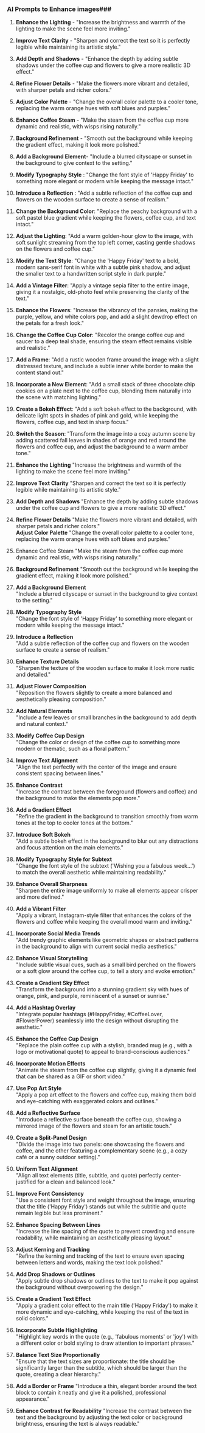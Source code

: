 ### AI Prompts to Enhance images###
 
 1.  **Enhance the Lighting** - "Increase the brightness and warmth of the lighting to make the scene feel more inviting."

 3. **Improve Text Clarity** -   "Sharpen and correct the text so it is perfectly legible while maintaining its artistic style."

 4.  **Add Depth and Shadows** -   "Enhance the depth by adding subtle shadows under the coffee cup and flowers to give a more realistic 3D effect."

 5. **Refine Flower Details** -   "Make the flowers more vibrant and detailed, with sharper petals and richer colors."

 6. **Adjust Color Palette** -   "Change the overall color palette to a cooler tone, replacing the warm orange hues with soft blues and purples."

 7. **Enhance Coffee Steam** -   "Make the steam from the coffee cup more dynamic and realistic, with wisps rising naturally."

 8. **Background Refinement** -   "Smooth out the background while keeping the gradient effect, making it look more polished."

 9. **Add a Background Element**-   "Include a blurred cityscape or sunset in the background to give context to the setting."

 10. **Modify Typography Style** :   "Change the font style of 'Happy Friday' to something more elegant or modern while keeping the message intact."

 11. **Introduce a Reflection** :  "Add a subtle reflection of the coffee cup and flowers on the wooden surface to create a sense of realism."  
 12. **Change the Background Color**: "Replace the peachy background with a soft pastel blue gradient while keeping the flowers, coffee cup, and text intact."
    
 13.   **Adjust the Lighting**: "Add a warm golden-hour glow to the image, with soft sunlight streaming from the top left corner, casting gentle shadows on the flowers and coffee cup."
    
 14.   **Modify the Text Style**: "Change the 'Happy Friday' text to a bold, modern sans-serif font in white with a subtle pink shadow, and adjust the smaller text to a handwritten script style in dark purple."
    
 15.   **Add a Vintage Filter**: "Apply a vintage sepia filter to the entire image, giving it a nostalgic, old-photo feel while preserving the clarity of the text."
    
 16.   **Enhance the Flowers**: "Increase the vibrancy of the pansies, making the purple, yellow, and white colors pop, and add a slight dewdrop effect on the petals for a fresh look."
    
 17.   **Change the Coffee Cup Color**: "Recolor the orange coffee cup and saucer to a deep teal shade, ensuring the steam effect remains visible and realistic."
    
 18.   **Add a Frame**: "Add a rustic wooden frame around the image with a slight distressed texture, and include a subtle inner white border to make the content stand out."
    
 19.   **Incorporate a New Element**: "Add a small stack of three chocolate chip cookies on a plate next to the coffee cup, blending them naturally into the scene with matching lighting."
    
 20.   **Create a Bokeh Effect**: "Add a soft bokeh effect to the background, with delicate light spots in shades of pink and gold, while keeping the flowers, coffee cup, and text in sharp focus."
    
 21.   **Switch the Season**: "Transform the image into a cozy autumn scene by adding scattered fall leaves in shades of orange and red around the flowers and coffee cup, and adjust the background to a warm amber tone."
 22. **Enhance the Lighting**  "Increase the brightness and warmth of the lighting to make the scene feel more inviting."  
 23. **Improve Text Clarity**  "Sharpen and correct the text so it is perfectly legible while maintaining its artistic style."  
 24. **Add Depth and Shadows**  "Enhance the depth by adding subtle shadows under the coffee cup and flowers to give a more realistic 3D effect."  
 25.  **Refine Flower Details**  "Make the flowers more vibrant and detailed, with sharper petals and richer colors."  
 **Adjust Color Palette**  "Change the overall color palette to a cooler tone, replacing the warm orange hues with soft blues and purples."  
 26. Enhance Coffee Steam  "Make the steam from the coffee cup more dynamic and realistic, with wisps rising naturally."  
 27. **Background Refinement** "Smooth out the background while keeping the gradient effect, making it look more polished."  
 28. **Add a Background Element**  
"Include a blurred cityscape or sunset in the background to give context to the setting."  
 29. **Modify Typography Style**  
"Change the font style of 'Happy Friday' to something more elegant or modern while keeping the message intact."  
 30. **Introduce a Reflection**  
"Add a subtle reflection of the coffee cup and flowers on the wooden surface to create a sense of realism."  
  
 31. **Enhance Texture Details**  
"Sharpen the texture of the wooden surface to make it look more rustic and detailed."  
 32. **Adjust Flower Composition**  
"Reposition the flowers slightly to create a more balanced and aesthetically pleasing composition."  
 33. **Add Natural Elements**  
"Include a few leaves or small branches in the background to add depth and natural context."  
 34. **Modify Coffee Cup Design**  
"Change the color or design of the coffee cup to something more modern or thematic, such as a floral pattern."  
 35. **Improve Text Alignment**  
"Align the text perfectly with the center of the image and ensure consistent spacing between lines."  
 36. **Enhance Contrast**  
"Increase the contrast between the foreground (flowers and coffee) and the background to make the elements pop more."  
 37. **Add a Gradient Effect**  
"Refine the gradient in the background to transition smoothly from warm tones at the top to cooler tones at the bottom."  
 38. **Introduce Soft Bokeh**  
"Add a subtle bokeh effect in the background to blur out any distractions and focus attention on the main elements."  
 39. **Modify Typography Style for Subtext**  
"Change the font style of the subtext ('Wishing you a fabulous week...') to match the overall aesthetic while maintaining readability."  
 40. **Enhance Overall Sharpness**  
"Sharpen the entire image uniformly to make all elements appear crisper and more defined."  
  
 41. **Add a Vibrant Filter**  
"Apply a vibrant, Instagram-style filter that enhances the colors of the flowers and coffee while keeping the overall mood warm and inviting."  
 42. **Incorporate Social Media Trends**  
"Add trendy graphic elements like geometric shapes or abstract patterns in the background to align with current social media aesthetics."  
 43. **Enhance Visual Storytelling**  
"Include subtle visual cues, such as a small bird perched on the flowers or a soft glow around the coffee cup, to tell a story and evoke emotion."  
 44. **Create a Gradient Sky Effect**  
"Transform the background into a stunning gradient sky with hues of orange, pink, and purple, reminiscent of a sunset or sunrise."  
 45. **Add a Hashtag Overlay**  
"Integrate popular hashtags (#HappyFriday, #CoffeeLover, #FlowerPower) seamlessly into the design without disrupting the aesthetic."  
 46. **Enhance the Coffee Cup Design**  
"Replace the plain coffee cup with a stylish, branded mug (e.g., with a logo or motivational quote) to appeal to brand-conscious audiences."  
 47. **Incorporate Motion Effects**  
"Animate the steam from the coffee cup slightly, giving it a dynamic feel that can be shared as a GIF or short video."  
 48. **Use Pop Art Style**  
"Apply a pop art effect to the flowers and coffee cup, making them bold and eye-catching with exaggerated colors and outlines."  
 49. **Add a Reflective Surface**  
"Introduce a reflective surface beneath the coffee cup, showing a mirrored image of the flowers and steam for an artistic touch."  
 50. **Create a Split-Panel Design**  
"Divide the image into two panels: one showcasing the flowers and coffee, and the other featuring a complementary scene (e.g., a cozy café or a sunny outdoor setting)."  
  
 51. **Uniform Text Alignment**  
"Align all text elements (title, subtitle, and quote) perfectly center-justified for a clean and balanced look."  
 52. **Improve Font Consistency**  
"Use a consistent font style and weight throughout the image, ensuring that the title ('Happy Friday') stands out while the subtitle and quote remain legible but less prominent."  
 53. **Enhance Spacing Between Lines**  
"Increase the line spacing of the quote to prevent crowding and ensure readability, while maintaining an aesthetically pleasing layout."  
 54. **Adjust Kerning and Tracking**  
"Refine the kerning and tracking of the text to ensure even spacing between letters and words, making the text look polished."  
 55. **Add Drop Shadows or Outlines**  
"Apply subtle drop shadows or outlines to the text to make it pop against the background without overpowering the design."  
 56. **Create a Gradient Text Effect**  
"Apply a gradient color effect to the main title ('Happy Friday') to make it more dynamic and eye-catching, while keeping the rest of the text in solid colors."  
 57. **Incorporate Subtle Highlighting**  
"Highlight key words in the quote (e.g., 'fabulous moments' or 'joy') with a different color or bold styling to draw attention to important phrases."  
 58. **Balance Text Size Proportionally**  
"Ensure that the text sizes are proportionate: the title should be significantly larger than the subtitle, which should be larger than the quote, creating a clear hierarchy."  
 59. **Add a Border or Frame**  "Introduce a thin, elegant border around the text block to contain it neatly and give it a polished, professional appearance."  
 60. **Enhance Contrast for Readability**  "Increase the contrast between the text and the background by adjusting the text color or background brightness, ensuring the text is always readable."
